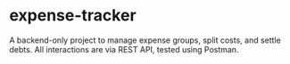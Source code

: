 # expense-tracker
A backend-only project to manage expense groups, split costs, and settle debts.   All interactions are via REST API, tested using Postman.
